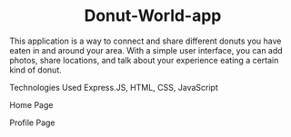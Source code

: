 <h1 align="center"> Donut-World-app</h1>

<p>This application is a way to connect and share different donuts you have eaten in and around your area. With a simple user interface, you can add photos, share locations, and talk about your experience eating a certain kind of donut. </p>

Technologies Used
Express.JS, HTML, CSS, JavaScript

Home Page 
<!--Image should go here when site has been updated.-->

Profile Page
<!--Image should go here when site has been updated.-->


  


